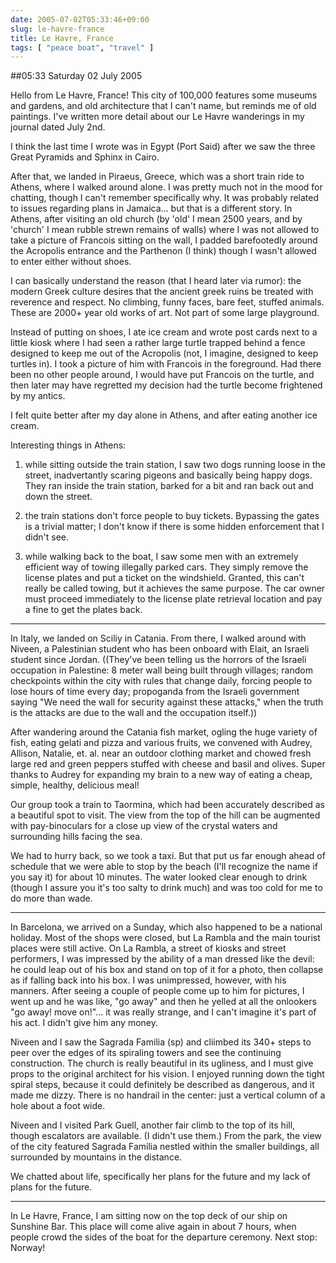 ```yaml
---
date: 2005-07-02T05:33:46+09:00
slug: le-havre-france
title: Le Havre, France
tags: [ "peace boat", "travel" ]
---
```


##05:33 Saturday 02 July 2005

Hello from Le Havre, France!  This city of 100,000 features some museums and gardens, and old architecture that I can't name, but reminds me of old paintings.  I've written more detail about our Le Havre wanderings in my journal dated July 2nd.

I think the last time I wrote was in Egypt (Port Said) after we saw the three Great Pyramids and Sphinx in Cairo.

After that, we landed in Piraeus, Greece, which was a short train ride to Athens, where I walked around alone.  I was pretty much not in the mood for chatting, though I can't remember specifically why.  It was probably related to issues regarding plans in Jamaica... but that is a different story.
In Athens, after visiting an old church (by 'old' I mean 2500 years, and by 'church' I mean rubble strewn remains of walls) where I was not allowed to take a picture of Francois sitting on the wall, I padded barefootedly around the Acropolis entrance and the Parthenon (I think) though I wasn't allowed to enter either without shoes.

I can basically understand the reason (that I heard later via rumor): the modern Greek culture desires that the ancient greek ruins be treated with reverence and respect.  No climbing, funny faces, bare feet, stuffed animals.  These are 2000+ year old works of art.  Not part of some large playground.

Instead of putting on shoes, I ate ice cream and wrote post cards next to a little kiosk where I had seen a rather large turtle trapped behind a fence designed to keep me out of the Acropolis (not, I imagine, designed to keep turtles in).  I took a picture of him with Francois in the foreground.  Had there been no other people around, I would have put Francois on the turtle, and then later may have regretted my decision had the turtle become frightened by my antics.

I felt quite better after my day alone in Athens, and after eating another ice cream.

Interesting things in Athens:

1) while sitting outside the train station, I saw two dogs running loose in the street, inadvertantly scaring pigeons and basically being happy dogs.  They ran inside the train station, barked for a bit and ran back out and down the street.

2) the train stations don't force people to buy tickets.  Bypassing the gates is a trivial matter; I don't know if there is some hidden enforcement that I didn't see.

3) while walking back to the boat, I saw some men with an extremely efficient way of towing illegally parked cars.  They simply remove the license plates and put a ticket on the windshield.  Granted, this can't really be called towing, but it achieves the same purpose.  The car owner must proceed immediately to the license plate retrieval location and pay a fine to get the plates back.

- - -

In Italy, we landed on Sciliy in Catania.  From there, I walked around with Niveen, a Palestinian student who has been onboard with Elait, an Israeli student since Jordan.  ((They've been telling us the horrors of the Israeli occupation in Palestine: 8 meter wall being built through villages; random checkpoints within the city with rules that change daily, forcing people to lose hours of time every day; propoganda from the Israeli government saying "We need the wall for security against these attacks," when the truth is the attacks are due to the wall and the occupation itself.))

After wandering around the Catania fish market, ogling the huge variety of fish, eating gelati and pizza and various fruits, we convened with Audrey, Allison, Natalie, et. al. near an outdoor clothing market and chowed fresh large red and green peppers stuffed with cheese and basil and olives.  Super thanks to Audrey for expanding my brain to a new way of eating a cheap, simple, healthy, delicious meal!

Our group took a train to Taormina, which had been accurately described as a beautiful spot to visit.  The view from the top of the hill can be augmented with pay-binoculars for a close up view of the crystal waters and surrounding hills facing the sea.

We had to hurry back, so we took a taxi.  But that put us far enough ahead of schedule that we were able to stop by the beach (I'll recognize the name if you say it) for about 10 minutes.  The water looked clear enough to drink (though I assure you it's too salty to drink much) and was too cold for me to do more than wade.

- - -

In Barcelona, we arrived on a Sunday, which also happened to be a national holiday.  Most of the shops were closed, but La Rambla and the main tourist places were still active.  On La Rambla, a street of kiosks and street performers, I was impressed by the ability of a man dressed like the devil: he could leap out of his box and stand on top of it for a photo, then collapse as if falling back into his box.  I was unimpressed, however, with his manners.  After seeing a couple of people come up to him for pictures, I went up and he was like, "go away" and then he yelled at all the onlookers "go away!  move on!"...  it was really strange, and I can't imagine it's part of his act.  I didn't give him any money.

Niveen and I saw the Sagrada Familia (sp) and cliimbed its 340+ steps to peer over the edges of its spiraling towers and see the continuing construction.  The church is really beautiful in its ugliness, and I must give props to the original architect for his vision.  I enjoyed running down the tight spiral steps, because it could definitely be described as dangerous, and it made me dizzy.  There is no handrail in the center: just a vertical column of a hole about a foot wide.

Niveen and I visited Park Guell, another fair climb to the top of its hill, though escalators are available.  (I didn't use them.)  From the park, the view of the city featured Sagrada Familia nestled within the smaller buildings, all surrounded by mountains in the distance.

We chatted about life, specifically her plans for the future and my lack of plans for the future.

- - -

In Le Havre, France, I am sitting now on the top deck of our ship on Sunshine Bar.  This place will come alive again in about 7 hours, when people crowd the sides of the boat for the departure ceremony.  Next stop: Norway!

